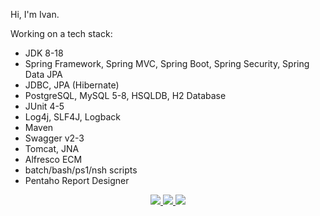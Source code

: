 Hi, I'm Ivan.

<p> Working on a tech stack:

* JDK 8-18
* Spring Framework, Spring MVC, Spring Boot, Spring Security, Spring Data JPA
* JDBC, JPA (Hibernate)
* PostgreSQL, MySQL 5-8, HSQLDB, H2 Database
* JUnit 4-5
* Log4j, SLF4J, Logback
* Maven
* Swagger v2-3
* Tomcat, JNA
* Alfresco ECM
* batch/bash/ps1/nsh scripts
* Pentaho Report Designer

<p align='center'>
	<a href='https://t.me/ikropachev'>
		<img src="https://img.shields.io/badge/Telegram-2CA5E0?style=for-the-badge&logo=telegram&logoColor=white"/>
	</a>
	<a href="https://www.linkedin.com/in/ikropachev">
		<img src="https://img.shields.io/badge/linkedin-%230077B5.svg?&style=for-the-badge&logo=linkedin&logoColor=white"/>
	</a>
	<a href='mailto:ikropachev89@gmail.com'>
		<img src="https://img.shields.io/badge/Gmail-D14836?style=for-the-badge&logo=gmail&logoColor=white"/>
	</a>
</p>
